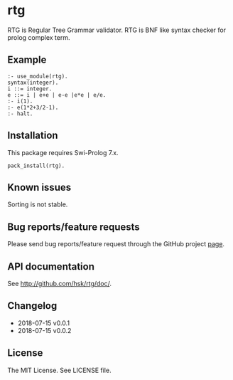 # rtg

RTG is Regular Tree Grammar validator.
RTG is BNF like syntax checker for prolog complex term.

## Example


    :- use_module(rtg).
    syntax(integer).
    i ::= integer.
    e ::= i | e+e | e-e |e*e | e/e.
    :- i(1).
    :- e(1*2+3/2-1).
    :- halt.

## Installation

This package requires Swi-Prolog 7.x.

    pack_install(rtg).

## Known issues

Sorting is not stable.

## Bug reports/feature requests

Please send bug reports/feature request through the GitHub
project [page](https://github.com/hsk/rtg).

## API documentation

See <http://github.com/hsk/rtg/doc/>.

## Changelog

 * 2018-07-15 v0.0.1
 * 2018-07-15 v0.0.2

## License

The MIT License. See LICENSE file.

